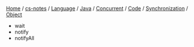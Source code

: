 [Home](https://mengxianbin.github.io) /
[cs-notes](https://mengxianbin.github.io/cs-notes/content) /
[Language](https://mengxianbin.github.io/cs-notes/content/Language) /
[Java](https://mengxianbin.github.io/cs-notes/content/Language/Java) /
[Concurrent](https://mengxianbin.github.io/cs-notes/content/Language/Java/Concurrent) /
[Code](https://mengxianbin.github.io/cs-notes/content/Language/Java/Concurrent/Code) /
[Synchronization](https://mengxianbin.github.io/cs-notes/content/Language/Java/Concurrent/Code/Synchronization) /
[Object](https://mengxianbin.github.io/cs-notes/content/Language/Java/Concurrent/Code/Synchronization/Object)

* wait
* notify
* notifyAll